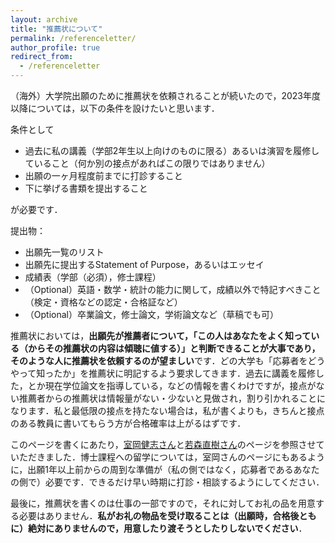 ```yaml
---
layout: archive
title: "推薦状について"
permalink: /referenceletter/
author_profile: true
redirect_from:
  - /referenceletter
---
```


（海外）大学院出願のために推薦状を依頼されることが続いたので，2023年度以降については，以下の条件を設けたいと思います．



条件として

* 過去に私の講義（学部2年生以上向けのものに限る）あるいは演習を履修していること（何か別の接点があればこの限りではありません）
* 出願の一ヶ月程度前までに打診すること
* 下に挙げる書類を提出すること

が必要です．

提出物：
* 出願先一覧のリスト
* 出願先に提出するStatement of Purpose，あるいはエッセイ
* 成績表（学部（必須），修士課程）
* （Optional）英語・数学・統計の能力に関して，成績以外で特記すべきこと（検定・資格などの認定・合格証など）
* （Optional）卒業論文，修士論文，学術論文など（草稿でも可）


推薦状においては，**出願先が推薦者について，「この人はあなたをよく知っている（からその推薦状の内容は傾聴に値する）」と判断できることが大事であり，そのような人に推薦状を依頼するのが望ましい**です．どの大学も「応募者をどうやって知ったか」を推薦状に明記するよう要求してきます．過去に講義を履修した，とか現在学位論文を指導している，などの情報を書くわけですが，接点がない推薦者からの推薦状は情報量がない・少ないと見做され，割り引かれることになります．私と最低限の接点を持たない場合は，私が書くよりも，きちんと接点のある教員に書いてもらう方が合格確率は上がるはずです．


このページを書くにあたり，[室岡健志さん](https://sites.google.com/site/takeshimurookaweb/home/teaching#h.p_yiljrs6Jb6fE)と[若森直樹さん](https://sites.google.com/site/nwakamori/teaching#h.p_AyuRQmyYOkTU)のページを参照させていただきました．博士課程への留学については，室岡さんのページにもあるように，出願1年以上前からの周到な準備が（私の側ではなく，応募者であるあなたの側で）必要です．できるだけ早い時期に打診・相談するようにしてください．

最後に，推薦状を書くのは仕事の一部ですので，それに対してお礼の品を用意する必要はありません．**私がお礼の物品を受け取ることは（出願時，合格後ともに）絶対にありませんので，用意したり渡そうとしたりしないでください**．